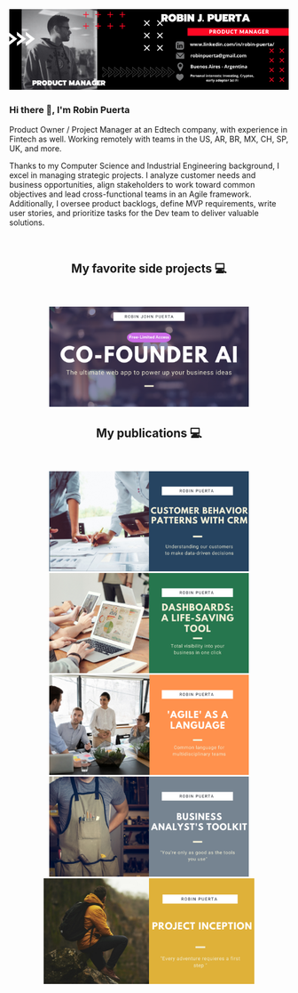 <a href="https://www.linkedin.com/in/robin-puerta/">
<img align="" width="900" src="https://github.com/robspuerta/robspuerta/blob/main/Robin%20Puerta%20Banner%20pic.png" alt="Robin Puerta Business Process Analyst + Product Analyst"/>
  </a>
  
### Hi there 👋, I'm Robin Puerta
Product Owner / Project Manager at an Edtech company, with experience in Fintech as well. Working remotely with teams in the US, AR, BR, MX, CH, SP, UK, and more.

Thanks to my Computer Science and Industrial Engineering background, I excel in managing strategic projects. I analyze customer needs and business opportunities, align stakeholders to work toward common objectives and lead cross-functional teams in an Agile framework. Additionally, I oversee product backlogs, define MVP requirements, write user stories, and prioritize tasks for the Dev team to deliver valuable solutions.


<br />
<h2 align="center">My favorite side projects 💻</h2>
<br />
<p align="center">
<!-- Foto thumbnail de repositorio 1-->
<a href="https://github.com/robspuerta/Project6_CoFounder.AI/blob/main/README.md">
<img align="" width="360" src="https://github.com/robspuerta/Project6_CoFounder.AI/blob/main/OnlyFounder_thumbnail.png" />
</a>


 
<br />
<h2 align="center">My publications 💻</h2>
<br />

<p align="center">


  <!-- Foto thumbnail de repositorio 1-->
  <a href="https://github.com/robspuerta/Project-I---Understanding-Banking-Customer-Behavior.git">
  <img align="" width="360" src="https://github.com/robspuerta/robspuerta/blob/main/1%20Customer%20patterns.png" />
  </a>
  <!-- Foto thumbnail de repositorio 2-->
  <a href="https://github.com/robspuerta/Project-2-Dashboards---A-life-saving-tool">
  <img align="" width="360" src="https://github.com/robspuerta/robspuerta/blob/main/2%20Dashboards.png" />
  </a>
  <!-- Link a repositorio 1
  <a href="https://github.com/robspuerta/Project-I---Understanding-Banking-Customer-Behavior"> 
  <img align="" src="https://github-readme-stats.vercel.app/api/pin/?username=robspuerta&repo=Project-I---Understanding-Banking-Customer-Behavior&theme=tokyonight" /> 
  </a>
  <!-- Link a repositorio 2
  <a href="https://github.com/robspuerta/Project-2-Dashboards---A-life-saving-tool"> 
  <img align="" src="https://github-readme-stats.vercel.app/api/pin/?username=robspuerta&repo=Project-2-Dashboards---A-life-saving-tool&theme=tokyonight" /> 
  </a>-->
  
   
  <!-- Foto thumbnail de repositorio 3-->
  <a href="https://github.com/robspuerta/Project-3-Agile-as-a-Language">
  <img align="" width="360" src="https://github.com/robspuerta/robspuerta/blob/main/3%20Agile%20as%20a%20language.png" />
  </a>
  <!-- Foto thumbnail de repositorio 4-->
  <a href="https://github.com/robspuerta/Technologies">
  <img align="" width="360" src="https://github.com/robspuerta/robspuerta/blob/main/4%20BA%20toolkit.png" />
  </a>
  <!-- Link a repositorio 3
  <a href="https://github.com/robspuerta/Project-3-Agile-as-a-Language"> 
  <img align="" src="https://github-readme-stats.vercel.app/api/pin/?username=robspuerta&repo=Project-3-Agile-as-a-Language&theme=tokyonight" /> 
  </a>
  <!-- Link a repositorio 4
  <a href="https://github.com/robspuerta/Technologies"> 
  <img align="" src="https://github-readme-stats.vercel.app/api/pin/?username=robspuerta&repo=Technologies&theme=tokyonight" /> 
  </a>-->

  
  <!-- Foto thumbnail de repositorio 5-->
  <a href="https://github.com/robspuerta/Project5_Project_Inception.git">
  <img align="" width="380" src="https://github.com/robspuerta/robspuerta/blob/main/5%20Project%20Inception.png" />
  </a>
  <!-- Foto thumbnail de repositorio 6
  <a href="https://github.com/robspuerta/Project-2-Dashboards---A-life-saving-tool">
  <img align="" width="400" src="https://github.com/robspuerta/robspuerta/blob/main/2%20Dashboards.png" />
  </a>
  <!-- Link a repositorio 1
  <a href="https://github.com/robspuerta/Project-I---Understanding-Banking-Customer-Behavior"> 
  <img align="" src="https://github-readme-stats.vercel.app/api/pin/?username=robspuerta&repo=Project-I---Understanding-Banking-Customer-Behavior&theme=tokyonight" /> 
  </a>
  <!-- Link a repositorio 2
  <a href="https://github.com/robspuerta/Project-2-Dashboards---A-life-saving-tool"> 
  <img align="" src="https://github-readme-stats.vercel.app/api/pin/?username=robspuerta&repo=Project-2-Dashboards---A-life-saving-tool&theme=tokyonight" /> 
  </a>-->
  
  
</p>

<!-- Referencia: https://github.com/YuriDevAT/YuriDevAT/blob/main/README.md -->
